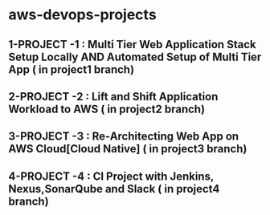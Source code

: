# aws-devops-projects
## 1-PROJECT -1 : Multi Tier Web Application Stack Setup Locally AND Automated Setup of Multi Tier App ( in project1 branch)
## 2-PROJECT -2 : Lift and Shift Application Workload to AWS ( in project2 branch)
## 3-PROJECT -3 : Re-Architecting Web App on AWS Cloud[Cloud Native] ( in project3 branch)
## 4-PROJECT -4 : CI Project with Jenkins, Nexus,SonarQube and Slack ( in project4 branch)
